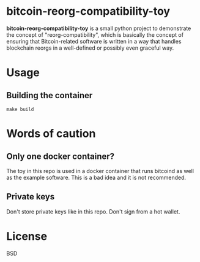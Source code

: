 # bitcoin-reorg-compatibility-toy
**bitcoin-reorg-compatibility-toy** is a small python project to demonstrate the concept of "reorg-compatibility", which is basically the concept of ensuring that Bitcoin-related software is written in a way that handles blockchain reorgs in a well-defined or possibly even graceful way.

# Usage

## Building the container

```
make build
```

# Words of caution

## Only one docker container?

The toy in this repo is used in a docker container that runs bitcoind as well as the example software. This is a bad idea and it is not recommended.

## Private keys

Don't store private keys like in this repo. Don't sign from a hot wallet.

# License

BSD
